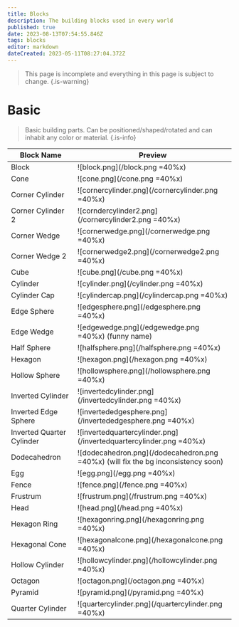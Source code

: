 ```yaml
---
title: Blocks
description: The building blocks used in every world
published: true
date: 2023-08-13T07:54:55.846Z
tags: blocks
editor: markdown
dateCreated: 2023-05-11T08:27:04.372Z
---
```


> This page is incomplete and everything in this page is subject to change.
{.is-warning}

# <i class="fa-regular fa-cube"></i> Basic
> Basic building parts. Can be positioned/shaped/rotated and can inhabit any color or material.
{.is-info}

| Block Name | Preview |
|-----|---------|
| Block | ![block.png](/block.png =40%x) |
| Cone | ![cone.png](/cone.png =40%x) |
| Corner Cylinder | ![cornercylinder.png](/cornercylinder.png =40%x) |
| Corner Cylinder 2 | ![corndercylinder2.png](/cornercylinder2.png =40%x) |
| Corner Wedge | ![cornerwedge.png](/cornerwedge.png =40%x) |
| Corner Wedge 2 | ![cornerwedge2.png](/cornerwedge2.png =40%x) |
| Cube | ![cube.png](/cube.png =40%x) |
| Cylinder | ![cylinder.png](/cylinder.png =40%x) |
| Cylinder Cap | ![cylindercap.png](/cylindercap.png =40%x) |
| Edge Sphere | ![edgesphere.png](/edgesphere.png =40%x) |
| Edge Wedge | ![edgewedge.png](/edgewedge.png =40%x) (funny name) |
| Half Sphere | ![halfsphere.png](/halfsphere.png =40%x) |
| Hexagon | ![hexagon.png](/hexagon.png =40%x) |
| Hollow Sphere | ![hollowsphere.png](/hollowsphere.png =40%x) |
| Inverted Cylinder | ![invertedcylinder.png](/invertedcylinder.png =40%x) |
| Inverted Edge Sphere | ![invertededgesphere.png](/invertededgesphere.png =40%x) |
| Inverted Quarter Cylinder | ![invertedquartercylinder.png](/invertedquartercylinder.png =40%x) |
| Dodecahedron | ![dodecahedron.png](/dodecahedron.png =40%x) (will fix the bg inconsistency soon)| 
| Egg | ![egg.png](/egg.png =40%x) |
| Fence | ![fence.png](/fence.png =40%x) |
| Frustrum | ![frustrum.png](/frustrum.png =40%x) |
| Head | ![head.png](/head.png =40%x) |
| Hexagon Ring | ![hexagonring.png](/hexagonring.png =40%x) |
| Hexagonal Cone | ![hexagonalcone.png](/hexagonalcone.png =40%x) |
| Hollow Cylinder | ![hollowcylinder.png](/hollowcylinder.png =40%x) |
| Octagon | ![octagon.png](/octagon.png =40%x) |
| Pyramid | ![pyramid.png](/pyramid.png =40%x) |
| Quarter Cylinder | ![quartercylinder.png](/quartercylinder.png =40%x) |